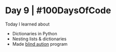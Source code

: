 # Day 9 | #100DaysOfCode
Today I learned about
- Dictionaries in Python
- Nesting lists & dictionaries
- Made [blind aution](/day9/blind-aution/) program